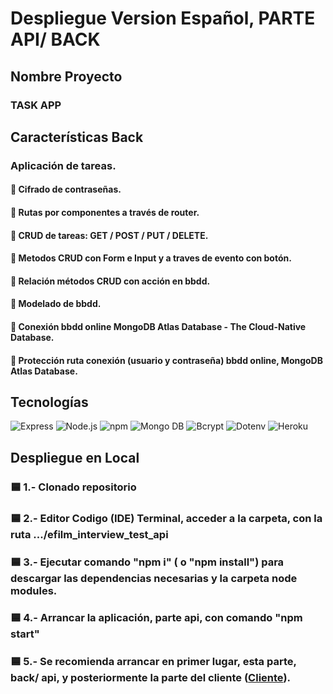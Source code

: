 <h1>Despliegue Version Español, PARTE API/ BACK</h1>

<h2>Nombre Proyecto</h2>

<h3>TASK APP</h3>


<h2>Características Back</h2>

<h3>Aplicación de tareas.</h3>

<h4> 🔹 Cifrado de contraseñas.</h4> 
<h4> 🔹 Rutas por componentes a través de router.</h4>   
<h4> 🔹 CRUD de tareas: GET / POST / PUT / DELETE.</h4>  
<h4> 🔹 Metodos CRUD con Form e Input y a traves de evento con botón.</h4>  
<h4> 🔹 Relación métodos CRUD con acción en bbdd.</h4> 
<h4> 🔹 Modelado de bbdd.</h4> 
<h4> 🔹 Conexión bbdd online MongoDB Atlas Database - The Cloud-Native Database.</h4>
<h4> 🔹 Protección ruta conexión (usuario y contraseña) bbdd online, MongoDB Atlas Database.</h4>


<h2>Tecnologías</h2>

![Express](https://img.shields.io/badge/Express-000000?style=for-the-badge&logo=express&logoColor=white&labelColor=101010)
![Node.js](https://img.shields.io/badge/Node.JS-339933?style=for-the-badge&logo=node.js&logoColor=white&labelColor=101010)
![npm](https://img.shields.io/badge/npm-CB3837?style=for-the-badge&logo=npm&logoColor=white&labelColor=101010)
![Mongo DB](https://img.shields.io/badge/MongoDB-47A248?style=for-the-badge&logo=mongodb&logoColor=white&labelColor=101010)
![Bcrypt](https://img.shields.io/badge/Bcrypt-CB3837?style=for-the-badge&logo=npm&logoColor=white&labelColor=101010)
![Dotenv](https://img.shields.io/badge/Dotenv-CB3837?style=for-the-badge&logo=npm&logoColor=white&labelColor=101010)
![Heroku](https://img.shields.io/badge/Heroku-430098?style=for-the-badge&logo=heroku&logoColor=white&labelColor=101010)


<h2>Despliegue en Local</h2>

<h3>🟦 1.- Clonado repositorio</h3>
<h3>🟦 2.- Editor Codigo (IDE) Terminal, acceder a la carpeta, con la ruta .../efilm_interview_test_api</h3>
<h3>🟦 3.- Ejecutar comando "npm i" ( o "npm install") para descargar las dependencias necesarias y la carpeta node modules.</h3>
<h3>🟦 4.- Arrancar la aplicación, parte api, con comando "npm start"</h3>
<h3>🟦 5.- Se recomienda arrancar en primer lugar, esta parte, back/ api, y posteriormente la parte del cliente (<a href="https://github.com/Ssergiomc/efilm_interview_test_client">Cliente</a>).</h3>
